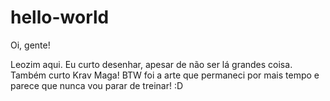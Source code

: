 # hello-world
Oi, gente!

Leozim aqui. Eu curto desenhar, apesar de não ser lá grandes coisa. Também curto Krav Maga!
BTW foi a arte que permaneci por mais tempo e parece que nunca vou parar de treinar! :D
